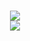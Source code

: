 ###
<div align="center">  
  <img src="https://github-readme-stats.vercel.app/api?username=dk0m&theme=dark&show_icons=true&hide_border=true&count_private=true"  />
</div>

<div align="center">  
  <img src="https://github-readme-stats.vercel.app/api/top-langs/?username=dk0m&theme=dark&show_icons=true&hide_border=true&layout=compact"  />
</div>

###

